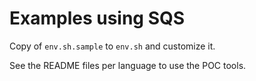Examples using SQS
==================

Copy of `env.sh.sample` to `env.sh` and customize it.

See the README files per language to use the POC tools.
